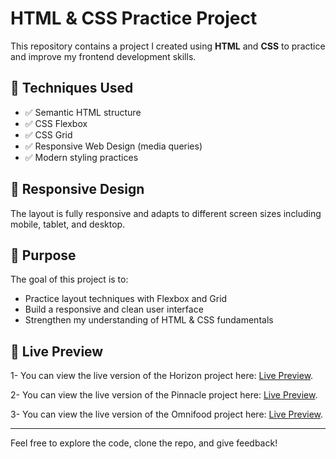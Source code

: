 # HTML & CSS Practice Project

This repository contains a project I created using **HTML** and **CSS** to practice and improve my frontend development skills.

## 🔧 Techniques Used

- ✅ Semantic HTML structure
- ✅ CSS Flexbox
- ✅ CSS Grid
- ✅ Responsive Web Design (media queries)
- ✅ Modern styling practices

## 📱 Responsive Design

The layout is fully responsive and adapts to different screen sizes including mobile, tablet, and desktop.

## 📁 Purpose

The goal of this project is to:

- Practice layout techniques with Flexbox and Grid
- Build a responsive and clean user interface
- Strengthen my understanding of HTML & CSS fundamentals

## 🚀 Live Preview
1- You can view the live version of the Horizon project here: [Live Preview](https://horizon-mohamed-abdelkareem.netlify.app/).

2- You can view the live version of the Pinnacle project here: [Live Preview](https://pinnacle-mohamed-abdelkareem.netlify.app/).

3- You can view the live version of the Omnifood project here: [Live Preview](https://omnifood-mohamed-abdelkareem.netlify.app/).



---

Feel free to explore the code, clone the repo, and give feedback!
